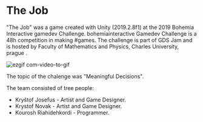 # The Job
"The Job" was a game created with Unity (2019.2.8f1) at the 2019 Bohemia Interactive gamedev Challenge.
bohemiainteractive Gamedev Challenge is a 48h competition in making #games. The challenge is part of GDS Jam and is hosted by Faculty of Mathematics and Physics, Charles University, prague .

![ezgif com-video-to-gif](https://user-images.githubusercontent.com/26629624/77255020-d12ae480-6c64-11ea-8d1d-79adfeb5f6b0.gif)

The topic of the chalenge was "Meaningful Decisions".

The team consisted of tree people:   
<ul>
<li>Kryštof Josefus - Artist and Game Designer.</li>
<li>Krystof Novak - Artist and Game Designer.  </li>
<li>Kourosh Riahidehkordi - Programmer. </li>
</ul>
